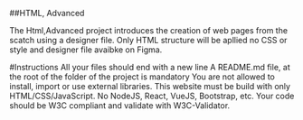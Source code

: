 ##HTML, Advanced

The Html,Advanced project introduces the creation of web pages from the scatch  using a designer file. Only HTML structure will be apllied no CSS or style and 
 designer file avaibke on Figma.

#Instructions
All your files should end with a new line
A README.md file, at the root of the folder of the project is mandatory
You are not allowed to install, import or use external libraries. This website must be build with only HTML/CSS/JavaScript. No NodeJS, React, VueJS, Bootstrap, etc.
Your code should be W3C compliant and validate with W3C-Validator.
